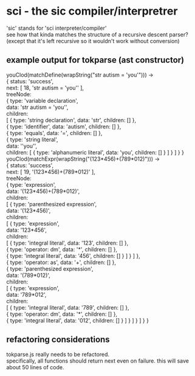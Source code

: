 # sci - the sic compiler/interpretrer
'sic' stands for 'sci interpreter/compiler'  
see how that kinda matches the structure of a recursive descent parser? (except that it's left recursive so it wouldn't work without conversion)
## example output for tokparse (ast constructor)
youClod(matchDefine(wrapString("str autism = 'you'"))) ->  
{ status: 'success',  
  next: [ 18, 'str autism = \'you\'' ],  
  treeNode:  
   { type: 'variable declaration',  
     data: 'str autism = \'you\'',  
     children:  
      [ { type: 'string declaration', data: 'str', children: [] },  
        { type: 'identifier', data: 'autism', children: [] },  
        { type: 'equals', data: '=', children: [] },  
        { type: 'string literal',  
          data: '\'you\'',  
          children: [ { type: 'alphanumeric literal', data: 'you', children: [] } ] } ] } }  
youClod(matchExpr(wrapString("(123\*456)+(789\*012)"))) ->  
{ status: 'success',  
  next: [ 19, '(123\*456)+(789\*012)' ],  
  treeNode:  
   { type: 'expression',  
     data: '(123\*456)+(789\*012)',  
     children:  
      [ { type: 'parenthesized expression',  
          data: '(123\*456)',  
          children:  
           [ { type: 'expression',  
               data: '123\*456',  
               children:  
                [ { type: 'integral literal', data: '123', children: [] },  
                  { type: 'operator: dm', data: '\*', children: [] },  
                  { type: 'integral literal', data: '456', children: [] } ] } ] },  
        { type: 'operator: as', data: '+', children: [] },  
        { type: 'parenthesized expression',  
          data: '(789\*012)',  
          children:  
           [ { type: 'expression',  
               data: '789\*012',  
               children:  
                [ { type: 'integral literal', data: '789', children: [] },  
                  { type: 'operator: dm', data: '\*', children: [] },  
                  { type: 'integral literal', data: '012', children: [] } ] } ] } ] } }
## refactoring considerations
tokparse.js really needs to be refactored.  
specifically, all functions should return next even on failure. this will save about 50 lines of code.